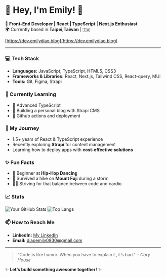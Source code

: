 # 🌟 Hey, I'm Emily! 🌟

🎨 **Front-End Developer | React | TypeScript | Next.js Enthusiast**  
🌍 Currently based in **Taipei,Taiwan** | 🇹🇼

[https://dev.emilydiao.blog](https://dev.emilydiao.blog)

---

### 💻 Tech Stack

- **Languages:** JavaScript, TypeScript, HTML5, CSS3
- **Frameworks & Libraries:** React, Next.js, Tailwind CSS, React-query, MUI
- **Tools:** Git, Figma, Strapi

### 🌱 Currently Learning

- 🚀 Advanced TypeScript
- 🧩 Building a personal blog with Strapi CMS
- 🎨 Github actions and deployment

### 🚀 My Journey

- 1.5+ years of React & TypeScript experience
- Recently exploring **Strapi** for content management
- Learning how to deploy apps with **cost-effective solutions**

### ✨ Fun Facts

- 💃 Beginner at **Hip-Hop Dancing**
- 🌄 Survived a hike on **Mount Fuji** during a storm
- 🏃‍♂️ Striving for that balance between code and cardio

### 📈 Stats

![Your GitHub Stats](https://github-readme-stats.vercel.app/api?username=YenYuD&show_icons=true&theme=radical)
![Top Langs](https://github-readme-stats.vercel.app/api/top-langs/?username=YenYuD&layout=compact&theme=radical)

### 📫 How to Reach Me

- **LinkedIn:** [My LinkedIn](https://www.linkedin.com/in/emily-diao-89aab22a9/)
- **Email:** [diaoemily0830@gmail.com](diaoemily0830@gmail.com)

---

> "Code is like humor. When you have to explain it, it’s bad." – _Cory House_

✨ **Let’s build something awesome together!** ✨

